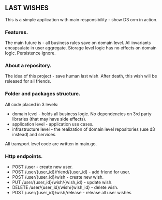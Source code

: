 ## LAST WISHES

This is a simple application with main responsibility - show D3 orm in action.

### Features.

The main future is - all business rules save on domain level. All invariants encapsulate in user aggregate. 
Storage level logic has no effects on domain logic.
Persistence ignore.

### About a repository.

The idea of this project - save human last wish. After death, this wish will be released for all friends.

### Folder and packages structure.

All code placed in 3 levels:

- domain level - holds all business logic. No dependencies on 3rd party libraries (that may have side effects).
- application level - application use cases.
- infrastructure level - the realization of domain level repositories (use d3 instead) and services.

All transport level code are written in main.go.

### Http endpoints.

- POST /user - create new user.
- POST /user/{user_id}/friend/{user_id} - add friend for user.
- POST /user/{user_id}/wish - create new wish.
- PUT /user/{user_id}/wish/{wish_id} - update wish.
- DELETE /user/{user_id}/wish/{wish_id} - delete wish.
- POST /user/{user_id}/wish/release - release all user wishes.
